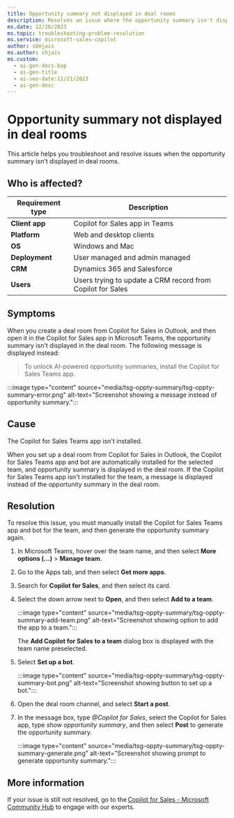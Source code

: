 ```yaml
---
title: Opportunity summary not displayed in deal rooms
description: Resolves an issue where the opportunity summary isn't displayed in deal rooms.
ms.date: 12/20/2023
ms.topic: troubleshooting-problem-resolution
ms.service: microsoft-sales-copilot
author: sbmjais
ms.author: shjais
ms.custom:
  - ai-gen-docs-bap
  - ai-gen-title
  - ai-seo-date:11/21/2023
  - ai-gen-desc
---
```

# Opportunity summary not displayed in deal rooms

This article helps you troubleshoot and resolve issues when the opportunity summary isn't displayed in deal rooms.

## Who is affected?

| Requirement type |Description  |
|---------|---------|
|**Client app**     |  Copilot for Sales app in Teams        |
|**Platform**     | Web and desktop clients         |
|**OS**     | Windows and Mac         |
|**Deployment**     | User managed and admin managed       |
|**CRM**     | Dynamics 365 and Salesforce      |
|**Users**     | Users trying to update a CRM record from Copilot for Sales |

## Symptoms

When you create a deal room from Copilot for Sales in Outlook, and then open it in the Copilot for Sales app in Microsoft Teams, the opportunity summary isn't displayed in the deal room. The following message is displayed instead:

> To unlock AI-powered opportunity summaries, install the Copilot for Sales Teams app.

:::image type="content" source="media/tsg-oppty-summary/tsg-oppty-summary-error.png" alt-text="Screenshot showing a message instead of opportunity summary.":::

## Cause

The Copilot for Sales Teams app isn't installed.

When you set up a deal room from Copilot for Sales in Outlook, the Copilot for Sales Teams app and bot are automatically installed for the selected team, and opportunity summary is displayed in the deal room. If the Copilot for Sales Teams app isn't installed for the team, a message is displayed instead of the opportunity summary in the deal room.

## Resolution

To resolve this issue, you must manually install the Copilot for Sales Teams app and bot for the team, and then generate the opportunity summary again.

1. In Microsoft Teams, hover over the team name, and then select **More options (...)** > **Manage team**.

2. Go to the Apps tab, and then select **Get more apps**.

3. Search for **Copilot for Sales**, and then select its card.

4. Select the down arrow next to **Open**, and then select **Add to a team**.

    :::image type="content" source="media/tsg-oppty-summary/tsg-oppty-summary-add-team.png" alt-text="Screenshot showing option to add the app to a team.":::

    The **Add Copilot for Sales to a team** dialog box is displayed with the team name preselected.

5. Select **Set up a bot**.

    :::image type="content" source="media/tsg-oppty-summary/tsg-oppty-summary-bot.png" alt-text="Screenshot showing button to set up a bot.":::

6. Open the deal room channel, and select **Start a post**.

7. In the message box, type *@Copilot for Sales*, select the Copilot for Sales app, type *show opportunity summary*, and then select **Post** to generate the opportunity summary.

    :::image type="content" source="media/tsg-oppty-summary/tsg-oppty-summary-generate.png" alt-text="Screenshot showing prompt to generate opportunity summary.":::

## More information

If your issue is still not resolved, go to the [Copilot for Sales - Microsoft Community Hub](https://techcommunity.microsoft.com/t5/viva-sales/bd-p/VivaSales) to engage with our experts.
